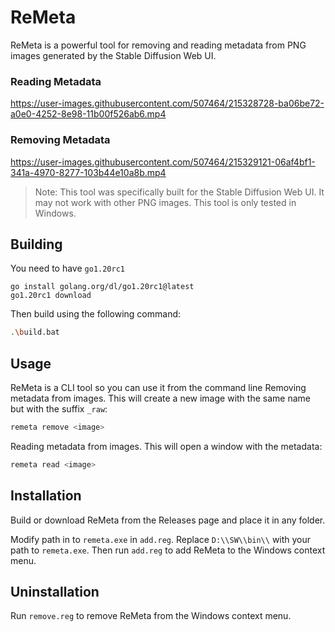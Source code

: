 # ReMeta

ReMeta is a powerful tool for removing and reading metadata from PNG images generated by the Stable Diffusion Web UI.

### Reading Metadata
https://user-images.githubusercontent.com/507464/215328728-ba06be72-a0e0-4252-8e98-11b00f526ab6.mp4

### Removing Metadata
https://user-images.githubusercontent.com/507464/215329121-06af4bf1-341a-4970-8277-103b44e10a8b.mp4


> Note: This tool was specifically built for the Stable Diffusion Web UI. It may not work with other PNG images. This tool is only tested in Windows.

## Building

You need to have `go1.20rc1` 
```
go install golang.org/dl/go1.20rc1@latest
go1.20rc1 download
```
Then build using the following command:
```sh
.\build.bat
```

## Usage

ReMeta is a CLI tool so you can use it from the command line 
Removing metadata from images. This will create a new image with the same name but with the suffix `_raw`:
```sh
remeta remove <image>
```
Reading metadata from images. This will open a window with the metadata:
```sh
remeta read <image>
```

## Installation

Build or download ReMeta from the Releases page and place it in any folder.

Modify path in to `remeta.exe` in `add.reg`. Replace `D:\\SW\\bin\\` with your path to `remeta.exe`. Then run `add.reg` to add ReMeta to the Windows context menu.

## Uninstallation

Run `remove.reg` to remove ReMeta from the Windows context menu.


